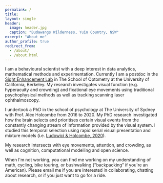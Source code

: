 ```yaml
---
permalink: /
title: 
layout: single
header:
  image: header.jpg
  caption: "Budawangs Wilderness, Yuin Country, NSW"
excerpt: "About me"
author_profile: true
redirect_from: 
  - /about/
  - /about.html
---
```


I am a behavioural scientist with a deep interest in data analytics, mathematical methods and experimentation. Currently I am a postdoc in the [Sight Enhancement Lab](http://selab.berkeley.edu/) in The School of Optometry at the University of California, Berkeley. My research investigates visual function (e.g. hyperacuity and crowding) and fixational eye movements using traditional psychophysical methods as well as tracking scanning laser ophthalmoscopy.

I undertook a PhD in the school of psychology at The University of Sydney with Prof. Alex Holcombe from 2016 to 2020. My PhD research investigated how the brain selects and prioritises certain visual events from the constantly changing stream of information provided by the visual system. I studied this temporal selection using rapid serial visual presentation and mixture models (i.e. [Ludowici & Holcombe, 2020](https://psyarxiv.com/ar72n)). 

My research intersects with eye movements, attention, and crowding, as well as cognition, computational modelling and open science.  

When I'm not working, you can find me working on my understanding of math, cycling, bike touring, or bushwalking ("backpacking" if you're an American). Please email me if you are interested in collaborating, chatting about research, or if you just want to go for a ride. 

